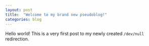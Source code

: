 ```yaml
---
layout: post
title:  "Welcome to my brand new pseudoblog!"
categories: blog
---
```


Hello world! This is a very first post to my newly created ```/dev/null```
redirection.

